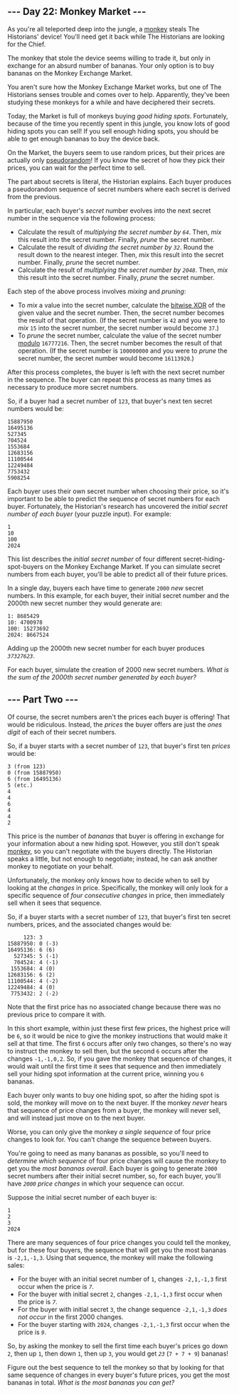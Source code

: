 <article class="day-desc"><h2>--- Day 22: Monkey Market ---</h2><p>As you're all teleported deep into the jungle, a <a href="/2022/day/11">monkey</a> steals The Historians' device! You'll need get it back while The Historians are looking for the Chief.</p>
<p>The monkey that stole the device seems willing to trade it, but only in exchange for an absurd number of bananas. Your only option is to buy bananas on the Monkey Exchange Market.</p>
<p>You aren't sure how the Monkey Exchange Market works, but one of The Historians senses trouble and comes over to help. Apparently, they've been studying these monkeys for a while and have deciphered their secrets.</p>
<p>Today, the Market is full of monkeys buying <em>good hiding spots</em>. Fortunately, because of the time you recently spent in this jungle, you know lots of good hiding spots you can sell! If you sell enough hiding spots, you should be able to get enough bananas to buy the device back.</p>
<p>On the Market, the buyers seem to use random prices, but their prices are actually only <a href="https://en.wikipedia.org/wiki/Pseudorandom_number_generator" target="_blank">pseudorandom</a>! If you know the secret of how they pick their prices, you can wait for the perfect time to sell.</p>
<p>The part about secrets is literal, the Historian explains. Each buyer produces a pseudorandom sequence of secret numbers where each secret is derived from the previous.</p>
<p>In particular, each buyer's <em>secret</em> number evolves into the next secret number in the sequence via the following process:</p>
<ul>
<li>Calculate the result of <em>multiplying the secret number by <code>64</code></em>. Then, <em>mix</em> this result into the secret number. Finally, <em>prune</em> the secret number.</li>
<li>Calculate the result of <em>dividing the secret number by <code>32</code></em>. Round the result down to the nearest integer. Then, <em>mix</em> this result into the secret number. Finally, <em>prune</em> the secret number.</li>
<li>Calculate the result of <em>multiplying the secret number by <code>2048</code></em>. Then, <em>mix</em> this result into the secret number. Finally, <em>prune</em> the secret number.</li>
</ul>
<p>Each step of the above process involves <em>mixing</em> and <em>pruning</em>:</p>
<ul>
<li>To <em>mix</em> a value into the secret number, calculate the <a href="https://en.wikipedia.org/wiki/Bitwise_operation#XOR" target="_blank">bitwise XOR</a> of the given value and the secret number. Then, the secret number becomes the result of that operation. (If the secret number is <code>42</code> and you were to <em>mix</em> <code>15</code> into the secret number, the secret number would become <code>37</code>.)</li>
<li>To <em>prune</em> the secret number, calculate the value of the secret number <a href="https://en.wikipedia.org/wiki/Modulo" target="_blank">modulo</a> <code>16777216</code>. Then, the secret number becomes the result of that operation. (If the secret number is <code>100000000</code> and you were to <em>prune</em> the secret number, the secret number would become <code>16113920</code>.)</li>
</ul>
<p>After this process completes, the buyer is left with the next secret number in the sequence. The buyer can repeat this process as many times as necessary to produce more secret numbers.</p>
<p>So, if a buyer had a secret number of <code>123</code>, that buyer's next ten secret numbers would be:</p>
<pre><code>15887950
16495136
527345
704524
1553684
12683156
11100544
12249484
7753432
5908254
</code></pre>
<p>Each buyer uses their own secret number when choosing their price, so it's important to be able to predict the sequence of secret numbers for each buyer. Fortunately, the Historian's research has uncovered the <em>initial secret number of each buyer</em> (your puzzle input). For example:</p>
<pre><code>1
10
100
2024
</code></pre>
<p>This list describes the <em>initial secret number</em> of four different secret-hiding-spot-buyers on the Monkey Exchange Market. If you can simulate secret numbers from each buyer, you'll be able to predict all of their future prices.</p>
<p>In a single day, buyers each have time to generate <code>2000</code> <em>new</em> secret numbers. In this example, for each buyer, their initial secret number and the 2000th new secret number they would generate are:</p>
<pre><code>1: 8685429
10: 4700978
100: 15273692
2024: 8667524
</code></pre>
<p>Adding up the 2000th new secret number for each buyer produces <code><em>37327623</em></code>.</p>
<p>For each buyer, simulate the creation of 2000 new secret numbers. <em>What is the sum of the 2000th secret number generated by each buyer?</em></p>
</article>
<article class="day-desc"><h2 id="part2">--- Part Two ---</h2><p>Of course, the secret numbers aren't the prices each buyer is offering! That would be <span title="Some might say it would be... bananas.">ridiculous</span>. Instead, the <em>prices</em> the buyer offers are just the <em>ones digit</em> of each of their secret numbers.</p>
<p>So, if a buyer starts with a secret number of <code>123</code>, that buyer's first ten <em>prices</em> would be:</p>
<pre><code>3 (from 123)
0 (from 15887950)
6 (from 16495136)
5 (etc.)
4
4
6
4
4
2
</code></pre>
<p>This price is the number of <em>bananas</em> that buyer is offering in exchange for your information about a new hiding spot. However, you still don't speak <a href="/2022/day/21">monkey</a>, so you can't negotiate with the buyers directly. The Historian speaks a little, but not enough to negotiate; instead, he can ask another monkey to negotiate on your behalf.</p>
<p>Unfortunately, the monkey only knows how to decide when to sell by looking at the <em>changes</em> in price. Specifically, the monkey will only look for a specific sequence of <em>four consecutive changes</em> in price, then immediately sell when it sees that sequence.</p>
<p>So, if a buyer starts with a secret number of <code>123</code>, that buyer's first ten secret numbers, prices, and the associated changes would be:</p>
<pre><code>     123: 3 
15887950: 0 (-3)
16495136: 6 (6)
  527345: 5 (-1)
  704524: 4 (-1)
 1553684: 4 (0)
12683156: 6 (2)
11100544: 4 (-2)
12249484: 4 (0)
 7753432: 2 (-2)
</code></pre>
<p>Note that the first price has no associated change because there was no previous price to compare it with.</p>
<p>In this short example, within just these first few prices, the highest price will be <code>6</code>, so it would be nice to give the monkey instructions that would make it sell at that time. The first <code>6</code> occurs after only two changes, so there's no way to instruct the monkey to sell then, but the second <code>6</code> occurs after the changes <code>-1,-1,0,2</code>. So, if you gave the monkey that sequence of changes, it would wait until the first time it sees that sequence and then immediately sell your hiding spot information at the current price, winning you <code>6</code> bananas.</p>
<p>Each buyer only wants to buy one hiding spot, so after the hiding spot is sold, the monkey will move on to the next buyer. If the monkey <em>never</em> hears that sequence of price changes from a buyer, the monkey will never sell, and will instead just move on to the next buyer.</p>
<p>Worse, you can only give the monkey <em>a single sequence</em> of four price changes to look for. You can't change the sequence between buyers.</p>
<p>You're going to need as many bananas as possible, so you'll need to <em>determine which sequence</em> of four price changes will cause the monkey to get you the <em>most bananas overall</em>. Each buyer is going to generate <code>2000</code> secret numbers after their initial secret number, so, for each buyer, you'll have <em><code>2000</code> price changes</em> in which your sequence can occur.</p>
<p>Suppose the initial secret number of each buyer is:</p>
<pre><code>1
2
3
2024
</code></pre>
<p>There are many sequences of four price changes you could tell the monkey, but for these four buyers, the sequence that will get you the most bananas is <code>-2,1,-1,3</code>. Using that sequence, the monkey will make the following sales:</p>
<ul>
<li>For the buyer with an initial secret number of <code>1</code>, changes <code>-2,1,-1,3</code> first occur when the price is <code><em>7</em></code>.</li>
<li>For the buyer with initial secret <code>2</code>, changes <code>-2,1,-1,3</code> first occur when the price is <code><em>7</em></code>.</li>
<li>For the buyer with initial secret <code>3</code>, the change sequence <code>-2,1,-1,3</code> <em>does not occur</em> in the first 2000 changes.</li>
<li>For the buyer starting with <code>2024</code>, changes <code>-2,1,-1,3</code> first occur when the price is <code><em>9</em></code>.</li>
</ul>
<p>So, by asking the monkey to sell the first time each buyer's prices go down <code>2</code>, then up <code>1</code>, then down <code>1</code>, then up <code>3</code>, you would get <code><em>23</em></code> (<code>7 + 7 + 9</code>) bananas!</p>
<p>Figure out the best sequence to tell the monkey so that by looking for that same sequence of changes in every buyer's future prices, you get the most bananas in total. <em>What is the most bananas you can get?</em></p>
</article>
